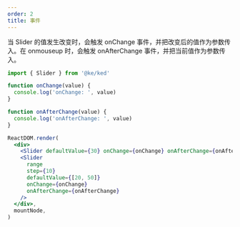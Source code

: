 ```yaml
---
order: 2
title: 事件
---
```


当 Slider 的值发生改变时，会触发 onChange 事件，并把改变后的值作为参数传入。在 onmouseup 时，会触发 onAfterChange 事件，并把当前值作为参数传入。

```jsx
import { Slider } from '@ke/ked'

function onChange(value) {
  console.log('onChange: ', value)
}

function onAfterChange(value) {
  console.log('onAfterChange: ', value)
}

ReactDOM.render(
  <div>
    <Slider defaultValue={30} onChange={onChange} onAfterChange={onAfterChange} />
    <Slider
      range
      step={10}
      defaultValue={[20, 50]}
      onChange={onChange}
      onAfterChange={onAfterChange}
    />
  </div>,
  mountNode,
)
```

